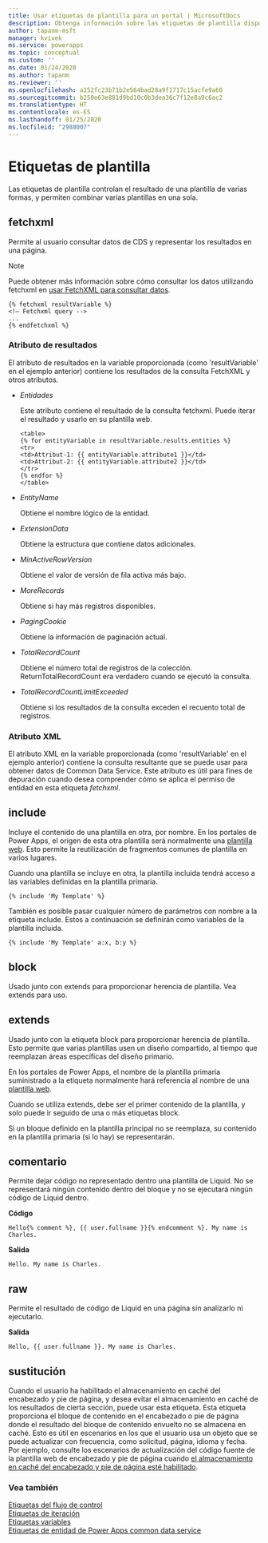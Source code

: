 ```yaml
---
title: Usar etiquetas de plantilla para un portal | MicrosoftDocs
description: Obtenga información sobre las etiquetas de plantilla disponibles en el portal.
author: tapanm-msft
manager: kvivek
ms.service: powerapps
ms.topic: conceptual
ms.custom: ''
ms.date: 01/24/2020
ms.author: tapanm
ms.reviewer: ''
ms.openlocfilehash: a152fc23b71b2e564bad28a9f1717c15acfe9a60
ms.sourcegitcommit: b250e63e881d9bd10c0b3dea36c7f12e8a9c6ac2
ms.translationtype: HT
ms.contentlocale: es-ES
ms.lasthandoff: 01/25/2020
ms.locfileid: "2988007"
---
```

# <a name="template-tags"></a>Etiquetas de plantilla

Las etiquetas de plantilla controlan el resultado de una plantilla de varias formas, y permiten combinar varias plantillas en una sola.

## <a name="fetchxml"></a>fetchxml

Permite al usuario consultar datos de CDS y representar los resultados en una página.

> [!NOTE]
> Puede obtener más información sobre cómo consultar los datos utilizando fetchxml en [usar FetchXML para consultar datos](https://docs.microsoft.com/powerapps/developer/common-data-service/use-fetchxml-construct-query).

```
{% fetchxml resultVariable %}
<!— Fetchxml query -->
...
{% endfetchxml %}
```

### <a name="results-attribute"></a>Atributo de resultados

El atributo de resultados en la variable proporcionada (como 'resultVariable' en el ejemplo anterior) contiene los resultados de la consulta FetchXML y otros atributos.

- *Entidades*

    Este atributo contiene el resultado de la consulta fetchxml. Puede iterar el resultado y usarlo en su plantilla web.

    ```
    <table> 
    {% for entityVariable in resultVariable.results.entities %} 
    <tr> 
    <td>Attribut-1: {{ entityVariable.attribute1 }}</td> 
    <td>Attribut-2: {{ entityVariable.attribute2 }}</td> 
    </tr> 
    {% endfor %} 
    </table> 
    ```

- *EntityName*

    Obtiene el nombre lógico de la entidad.

- *ExtensionData*

    Obtiene la estructura que contiene datos adicionales.

- *MinActiveRowVersion*

    Obtiene el valor de versión de fila activa más bajo.

- *MoreRecords*

    Obtiene si hay más registros disponibles.

- *PagingCookie*

    Obtiene la información de paginación actual.

- *TotalRecordCount*

    Obtiene el número total de registros de la colección. <br/>
    ReturnTotalRecordCount era verdadero cuando se ejecutó la consulta.

- *TotalRecordCountLimitExceeded*

    Obtiene si los resultados de la consulta exceden el recuento total de registros.

### <a name="xml-attribute"></a>Atributo XML

El atributo XML en la variable proporcionada (como 'resultVariable' en el ejemplo anterior) contiene la consulta resultante que se puede usar para obtener datos de Common Data Service. Este atributo es útil para fines de depuración cuando desea comprender cómo se aplica el permiso de entidad en esta etiqueta *fetchxml*.  

## <a name="include"></a>include

Incluye el contenido de una plantilla en otra, por nombre. En los portales de Power Apps, el origen de esta otra plantilla será normalmente una [plantilla web](store-content-web-templates.md). Esto permite la reutilización de fragmentos comunes de plantilla en varios lugares.  

Cuando una plantilla se incluye en otra, la plantilla incluida tendrá acceso a las variables definidas en la plantilla primaria.

`{% include 'My Template' %}`

También es posible pasar cualquier número de parámetros con nombre a la etiqueta include. Estos a continuación se definirán como variables de la plantilla incluida.

`{% include 'My Template' a:x, b:y %}`

## <a name="block"></a>block

Usado junto con extends para proporcionar herencia de plantilla. Vea extends para uso.

## <a name="extends"></a>extends

Usado junto con la etiqueta block para proporcionar herencia de plantilla. Esto permite que varias plantillas usen un diseño compartido, al tiempo que reemplazan áreas específicas del diseño primario.

En los portales de Power Apps, el nombre de la plantilla primaria suministrado a la etiqueta normalmente hará referencia al nombre de una [plantilla web](store-content-web-templates.md).  

Cuando se utiliza extends, debe ser el primer contenido de la plantilla, y solo puede ir seguido de una o más etiquetas block.

Si un bloque definido en la plantilla principal no se reemplaza, su contenido en la plantilla primaria (si lo hay) se representarán.

## <a name="comment"></a>comentario

Permite dejar código no representado dentro una plantilla de Liquid. No se representará ningún contenido dentro del bloque y no se ejecutará ningún código de Liquid dentro.

**Código**

`Hello{% comment %}, {{ user.fullname }}{% endcomment %}. My name is Charles.`

**Salida**

`Hello. My name is Charles.`

## <a name="raw"></a>raw

Permite el resultado de código de Liquid en una página sin analizarlo ni ejecutarlo.

**Salida**

`Hello, {{ user.fullname }}. My name is Charles.`

## <a name="substitution"></a>sustitución

Cuando el usuario ha habilitado el almacenamiento en caché del encabezado y pie de página, y desea evitar el almacenamiento en caché de los resultados de cierta sección, puede usar esta etiqueta. Esta etiqueta proporciona el bloque de contenido en el encabezado o pie de página donde el resultado del bloque de contenido envuelto no se almacena en caché. Esto es útil en escenarios en los que el usuario usa un objeto que se puede actualizar con frecuencia, como solicitud, página, idioma y fecha. Por ejemplo, consulte los escenarios de actualización del código fuente de la plantilla web de encabezado y pie de página cuando [el almacenamiento en caché del encabezado y pie de página esté habilitado](../configure/enable-header-footer-output-caching.md).

### <a name="see-also"></a>Vea también

[Etiquetas del flujo de control](control-flow-tags.md)<br>
[Etiquetas de iteración](iteration-tags.md)<br>
[Etiquetas variables](variable-tags.md)<br>
[Etiquetas de entidad de Power Apps common data service](portals-entity-tags.md)
